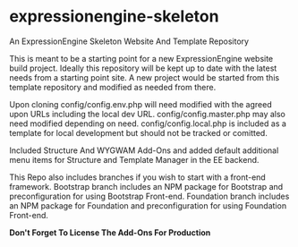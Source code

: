 # expressionengine-skeleton
An ExpressionEngine Skeleton Website And Template Repository

This is meant to be a starting point for a new ExpressionEngine website build project.
Ideally this repository will be kept up to date with the latest needs from a starting point site.
A new project would be started from this template repository and modified as needed from there.

Upon cloning config/config.env.php will need modified with the agreed upon URLs including the local dev URL.
config/config.master.php may also need modified depending on need.
config/config.local.php is included as a template for local development but should not be tracked or comitted.

Included Structure And WYGWAM Add-Ons and added default additional menu items for Structure and Template Manager in the EE backend.

This Repo also includes branches if you wish to start with a front-end framework.
Bootstrap branch includes an NPM package for Bootstrap and preconfiguration for using Bootstrap Front-end.
Foundation branch includes an NPM package for Foundation and preconfiguration for using Foundation Front-end.

**Don't Forget To License The Add-Ons For Production**